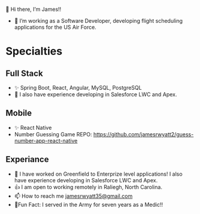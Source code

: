  👋 Hi there, I’m James!!
- 🌱 I’m working as a Software Developer, developing flight scheduling applications for the US Air Force.
  
# Specialties 
## Full Stack 
- ✨ Spring Boot, React, Angular, MySQL, PostgreSQL
- 👀 I also have experience developing in Salesforce LWC and Apex.

## Mobile
- ✨ React Native
- Number Guessing Game REPO: https://github.com/jamesrwyatt2/guess-number-app-react-native

## Experiance 
- 💞️ I have worked on Greenfield to Enterprize level applications! I also have experience developing in Salesforce LWC and Apex.  
- 👍 I am open to working remotely in Raliegh, North Carolina.
- 📫 How to reach me jamesrwyatt35@gmail.com
- 🌠Fun Fact: I served in the Army for seven years as a Medic!!

<!---
jamesrwyatt2/jamesrwyatt2 is a ✨ special ✨ repository because its `README.md` (this file) appears on your GitHub profile.
You can click the Preview link to take a look at your changes .
--->
